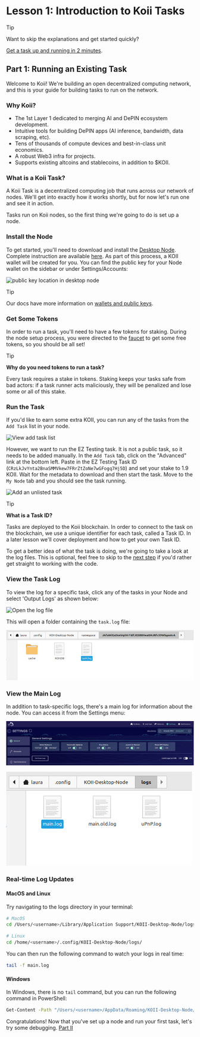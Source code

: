 # Lesson 1: Introduction to Koii Tasks

> [!TIP]
>
> Want to skip the explanations and get started quickly?
>
> [Get a task up and running in 2 minutes](../Get%20Started%20-%20Quick%20Intro/README.md).

## Part 1: Running an Existing Task

Welcome to Koii! We're building an open decentralized computing network, and this is your guide for building tasks to run on the network.

### Why Koii?

- The 1st Layer 1 dedicated to merging AI and DePIN ecosystem development.
- Intuitive tools for building DePIN apps (AI inference, bandwidth, data scraping, etc).
- Tens of thousands of compute devices and best-in-class unit economics.
- A robust Web3 infra for projects.
- Supports existing altcoins and stablecoins, in addition to $KOII.

### What is a Koii Task?

A Koii Task is a decentralized computing job that runs across our network of nodes. We'll get into exactly how it works shortly, but for now let's run one and see it in action.

Tasks run on Koii nodes, so the first thing we're going to do is set up a node.

### Install the Node

To get started, you'll need to download and install the [Desktop Node](https://www.koii.network/node). Complete instruction are available [here](https://docs.koii.network/run-a-node/task-nodes/how-to-run-a-koii-node). As part of this process, a KOII wallet will be created for you. You can find the public key for your Node wallet on the sidebar or under Settings/Accounts:

![public key location in desktop node](./imgs/public-key.png)

> [!TIP]
>
> Our docs have more information on [wallets and public keys](https://docs.koii.network/run-a-node/task-nodes/concepts/tokens-and-wallets).

### Get Some Tokens

In order to run a task, you'll need to have a few tokens for staking. During the node setup process, you were directed to the [faucet](https://faucet.koii.network/) to get some free tokens, so you should be all set!

> [!TIP]
>
> **Why do you need tokens to run a task?**
>
> Every task requires a stake in tokens. Staking keeps your tasks safe from bad actors: if a task runner acts maliciously, they will be penalized and lose some or all of this stake.

### Run the Task

If you'd like to earn some extra KOII, you can run any of the tasks from the `Add Task` list in your node.

![View add task list](./imgs/task-list.png)

However, we want to run the EZ Testing task. It is not a public task, so it needs to be added manually. In the `Add Task` tab, click on the "Advanced" link at the bottom left. Paste in the EZ Testing Task ID (`CRzLkJvYnta2BnaSMMVkew7FRrZtZoNe7wGFogq7Hj5D`) and set your stake to 1.9 KOII. Wait for the metadata to download and then start the task. Move to the `My Node` tab and you should see the task running.

![Add an unlisted task](./imgs/add-task-advanced.png)

> [!TIP]
>
> **What is a Task ID?**
>
> Tasks are deployed to the Koii blockchain. In order to connect to the task on the blockchain, we use a unique identifier for each task, called a Task ID. In a later lesson we'll cover deployment and how to get your own Task ID.

To get a better idea of what the task is doing, we're going to take a look at the log files. This is optional, feel free to skip to the [next step](./PartIII.md) if you'd rather get straight to working with the code.

### View the Task Log

To view the log for a specific task, click any of the tasks in your Node and select 'Output Logs' as shown below:

![Open the log file](./imgs/my-node-open-logs.png)

This will open a folder containing the `task.log` file:

![Task log](./imgs/task-log.png)

### View the Main Log

In addition to task-specific logs, there's a main log for information about the node. You can access it from the Settings menu:

![Open main log](imgs/open-main-log.png)

![Main log](imgs/main-log.png)

### Real-time Log Updates

#### MacOS and Linux

Try navigating to the logs directory in your terminal:

```sh
# MacOS
cd /Users/<username>/Library/Application Support/KOII-Desktop-Node/logs/
```

```sh
# Linux
cd /home/<username>/.config/KOII-Desktop-Node/logs/
```

You can then run the following command to watch your logs in real time:

```sh
tail -f main.log
```

#### Windows

In Windows, there is no `tail` command, but you can run the following command in PowerShell:

```sh
Get-Content -Path "/Users/<username>/AppData/Roaming/KOII-Desktop-Node/logs/main.log" -Wait
```

Congratulations! Now that you've set up a node and run your first task, let's try some debugging. [Part II](./PartII.md)
